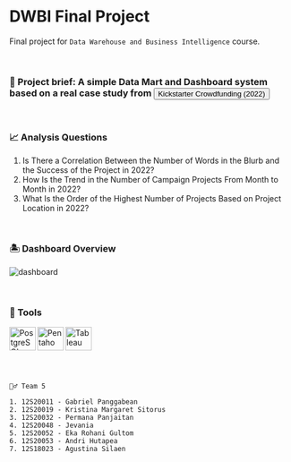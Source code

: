# DWBI Final Project
Final project for `Data Warehouse and Business Intelligence` course.

<br> 
 
### 🎯 Project brief: A simple Data Mart and Dashboard system based on a real case study from <a href="https://webrobots.io/kickstarter-datasets/"> <button>Kickstarter Crowdfunding (2022)</button></a>

<br> 
 
### 📈 Analysis Questions
1. Is There a Correlation Between the Number of Words in the Blurb and the Success of the Project in 2022?
2. How Is the Trend in the Number of Campaign Projects From Month to Month in 2022?
3. What Is the Order of the Highest Number of Projects Based on Project Location in 2022?

<br> 
 
### 🏝️ Dashboard Overview
![dashboard](https://github.com/EkaRohaniGultom/Kelompok-5_Proyek-DWBI/assets/70984049/2942c60e-b98a-4bc3-98e4-6f02c71c3335)
 
<br>
 
### 🔧 Tools

<a href="https://www.postgresql.org/">
  <img align="left" alt="PostgreSQL" height="42px" width="47px" src="https://github.com/EkaRohaniGultom/Kelompok-5_Proyek-DWBI/assets/70984049/4faa3c30-d111-4044-8370-f0b8ede8adc7">
</a>
<a href="https://www.hitachivantara.com/en-us/products/dataops-software/data-integration-analytics.html">
   <img align="left" alt="Pentaho" height="42px" width="47px" src="https://github.com/EkaRohaniGultom/Kelompok-5_Proyek-DWBI/assets/70984049/6ca399f6-da7c-43aa-8083-873f58aad065"/>
</a>
<a href="https://www.tableau.com/">
   <img align="left" alt="Tableau" height="42px" width="47px" src="https://github.com/EkaRohaniGultom/Kelompok-5_Proyek-DWBI/assets/70984049/31f43090-4321-4bbc-8a6c-59be4ff55f64"/>
</a>

<br>
<br>
<br>
<br>
<br>


 ```
 🧞‍♂️ Team 5
 
 1. 12S20011 - Gabriel Panggabean
 2. 12S20019 - Kristina Margaret Sitorus
 3. 12S20032 - Permana Panjaitan
 4. 12S20048 - Jevania
 5. 12S20052 - Eka Rohani Gultom
 6. 12S20053 - Andri Hutapea
 7. 12S18023 - Agustina Silaen
 
 ```

